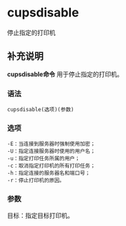 cupsdisable
===

停止指定的打印机

## 补充说明

**cupsdisable命令** 用于停止指定的打印机。

###  语法

```
cupsdisable(选项)(参数)
```

###  选项

```
-E：当连接到服务器时强制使用加密；
-U：指定连接服务器时使用的用户名；
-u：指定打印任务所属的用户；
-c：取消指定打印机的所有打印任务；
-h：指定连接的服务器名和端口号；
-r：停止打印机的原因。
```

###  参数

目标：指定目标打印机。


